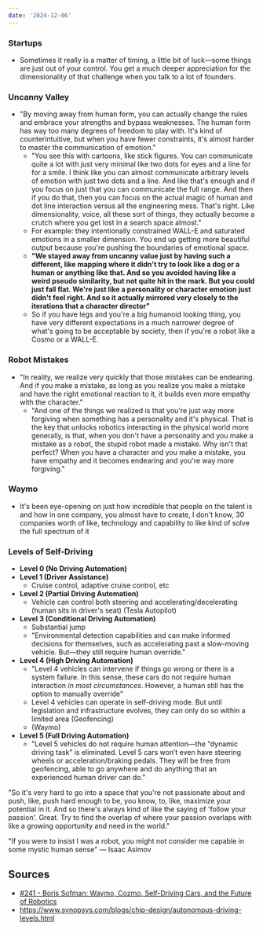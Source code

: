 ```yaml
---
date: '2024-12-06'
---
```


### Startups
- Sometimes it really is a matter of timing, a little bit of luck—some things are just out of your control. You get a much deeper appreciation for the dimensionality of that challenge when you talk to a lot of founders.
### Uncanny Valley
- "By moving away from human form, you can actually change the rules and embrace your strengths and bypass weaknesses. The human form has way too many degrees of freedom to play with. It's kind of counterintuitive, but when you have fewer constraints, it's almost harder to master the communication of emotion."
	- "You see this with cartoons, like stick figures. You can communicate quite a lot with just very minimal like two dots for eyes and a line for for a smile. I think like you can almost communicate arbitrary levels of emotion with just two dots and a line. And like that's enough and if you focus on just that  you can communicate the full range. And then if you do that, then you can focus on the actual magic of human and dot line interaction versus all the engineering mess. That's right. Like dimensionality, voice, all these sort of things, they actually become a crutch where you get lost in a search space almost."
	- For example: they intentionally constrained WALL-E and saturated emotions in a smaller dimension. You end up getting more beautiful output because you're pushing the boundaries of emotional space.
	- **"We stayed away from uncanny value just by having such a different, like mapping where it didn't try to look like a dog or a human or anything like that. And so you avoided having like a weird pseudo similarity, but not quite hit in the mark. But you could just fall flat. We're just like a personality or character emotion just didn't feel right. And so it actually mirrored very closely to the iterations that a character director"**
	- So if you have legs and you're a big humanoid looking thing, you have very different expectations in a much narrower degree of what's going to be acceptable by society, then if you're a robot like a Cosmo or a WALL-E.
### Robot Mistakes
- "In reality, we realize very quickly that those mistakes can be endearing. And if you make a mistake, as long as you realize you make a mistake and have the right emotional reaction to it, it builds even more empathy with the character."
	- "And one of the things we realized is that you're just way more forgiving when something has a personality and it's physical. That is the key that unlocks robotics interacting in the physical world more generally, is that, when you don't have a personality and you make a mistake as a robot, the stupid robot made a mistake. Why isn't that perfect? When you have a character and you make a mistake, you have empathy and it becomes endearing and you're way more forgiving."
### Waymo
- It's been eye-opening on just how incredible that people on the talent is and how in one company, you almost have to create, I don't know, 30 companies worth of like, technology and capability to like kind of solve the full spectrum of it

### Levels of Self-Driving
- **Level 0 (No Driving Automation)**
- **Level 1 (Driver Assistance)**
	- Cruise control, adaptive cruise control, etc
- **Level 2 (Partial Driving Automation)**
	- Vehicle can control both steering and accelerating/decelerating (human sits in driver's seat) (Tesla Autopilot)
- **Level 3 (Conditional Driving Automation)**
	- Substantial jump
	- "Environmental detection capabilities and can make informed decisions for themselves, such as accelerating past a slow-moving vehicle. But―they still require human override."
- **Level 4 (High Driving Automation)**
	- "Level 4 vehicles can intervene if things go wrong or there is a system failure. In this sense, these cars do not require human interaction _in most circumstances_. However, a human still has the option to manually override"
	- Level 4 vehicles can operate in self-driving mode. But until legislation and infrastructure evolves, they can only do so within a limited area (Geofencing)
	- (Waymo)
- **Level 5 (Full Driving Automation)**
	- "Level 5 vehicles do not require human attention―the “dynamic driving task” is eliminated. Level 5 cars won’t even have steering wheels or acceleration/braking pedals. They will be free from geofencing, able to go anywhere and do anything that an experienced human driver can do."

"So it's very hard to go into a space that you're not passionate about and push, like, push hard enough to be, you know, to, like, maximize your potential in it. And so there's always kind of like the saying of 'follow your passion'. Great. Try to find the overlap of where your passion overlaps with like a growing opportunity and need in the world."

"If you were to insist I was a robot, you might not consider me capable in some mystic human sense" — Isaac Asimov
## Sources
- [#241 - Boris Sofman: Waymo, Cozmo, Self-Driving Cars, and the Future of Robotics](https://creators.spotify.com/pod/show/lexfridman/episodes/241---Boris-Sofman-Waymo--Cozmo--Self-Driving-Cars--and-the-Future-of-Robotics-e1acieb)
- https://www.synopsys.com/blogs/chip-design/autonomous-driving-levels.html